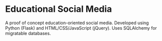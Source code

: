 # Educational Social Media

A proof of concept education-oriented social media.
Developed using Python (Flask) and HTML/CSS/JavaScript (jQuery). Uses SQLAlchemy for migratable databases.
